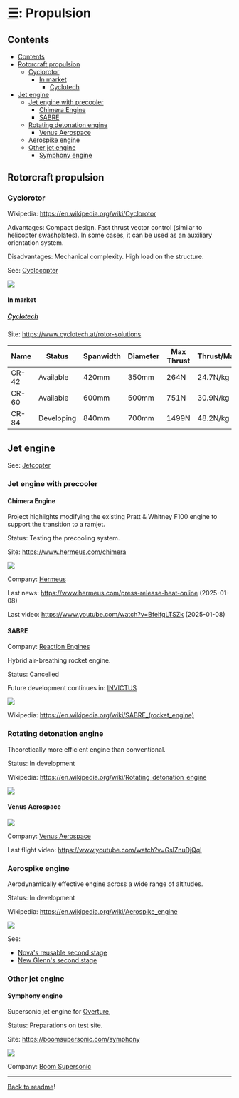 [&#9776;](readme.md#categories): Propulsion
===========================================



## Contents

<!-- TOC -->
- [Contents](#contents)
- [Rotorcraft propulsion](#rotorcraft-propulsion)
  - [Cyclorotor](#cyclorotor)
    - [In market](#in-market)
      - [Cyclotech](#cyclotech)
- [Jet engine](#jet-engine)
  - [Jet engine with precooler](#jet-engine-with-precooler)
    - [Chimera Engine](#chimera-engine)
    - [SABRE](#sabre)
  - [Rotating detonation engine](#rotating-detonation-engine)
    - [Venus Aerospace](#venus-aerospace)
  - [Aerospike engine](#aerospike-engine)
  - [Other jet engine](#other-jet-engine)
    - [Symphony engine](#symphony-engine)
<!-- TOC -->



## Rotorcraft propulsion



### Cyclorotor

Wikipedia: <https://en.wikipedia.org/wiki/Cyclorotor>

Advantages: Compact design. Fast thrust vector control (similar to helicopter swashplates).
In some cases, it can be used as an auxiliary orientation system.

Disadvantages: Mechanical complexity. High load on the structure.

See: [Cyclocopter](Cyclocopter.md)

![](https://upload.wikimedia.org/wikipedia/commons/a/ac/Cyclogyro-Mechanics.gif)


#### In market



##### [Cyclotech](Company.md#cyclotech)

Site: <https://www.cyclotech.at/rotor-solutions>

| Name  | Status     | Spanwidth | Diameter | Max Thrust | Thrust/Mass | Rotation Speed |
|-------|------------|-----------|----------|------------|-------------|----------------|
| CR-42 | Available  | 420mm     | 350mm    | 264N       | 24.7N/kg    | 3100rpm        |
| CR-60 | Available  | 600mm     | 500mm    | 751N       | 30.9N/kg    | 2600rpm        |
| CR-84 | Developing | 840mm     | 700mm    | 1499N      | 48.2N/kg    | 1722rpm        |



## Jet engine

See: [Jetcopter](Jetcopter.md)



### Jet engine with precooler



#### Chimera Engine

Project highlights modifying the existing Pratt & Whitney F100 engine to support the transition to a ramjet.

Status: Testing the precooling system.

Site: <https://www.hermeus.com/chimera>

![](https://images.squarespace-cdn.com/content/v1/6068d7e274bb870d758315f9/1734735510408-ANR5IFOMRXY1C35SBFO9/HEAT+F100+Max+AB.JPEG?format=2500w)

Company: [Hermeus](Company.md#hermeus)

Last news: <https://www.hermeus.com/press-release-heat-online> (2025-01-08)

Last video: <https://www.youtube.com/watch?v=BfelfgLTSZk> (2025-01-08)



#### SABRE

Company: [Reaction Engines](Company.md#reaction-engines)

Hybrid air-breathing rocket engine.

Status: Cancelled

Future development continues in: [INVICTUS](Supersonic.md#invictus)

![](https://upload.wikimedia.org/wikipedia/commons/e/eb/SABRE_engine_designed_for_Skylon_spaceplane%2C_1990s._%289660572897%29.jpg)

Wikipedia: <https://en.wikipedia.org/wiki/SABRE_(rocket_engine)>



### Rotating detonation engine

Theoretically more efficient engine than conventional.

Status: In development

Wikipedia: <https://en.wikipedia.org/wiki/Rotating_detonation_engine>

![](https://upload.wikimedia.org/wikipedia/commons/thumb/6/60/NASA_RDE.jpg/1200px-NASA_RDE.jpg)



#### Venus Aerospace

![](https://www.venusaero.com/wp-content/uploads/2024/07/20221216-Liquid-Liquid-Det.png)

Company: [Venus Aerospace](Company.md#venus-aerospace)

Last flight video: <https://www.youtube.com/watch?v=GslZnuDjQqI>



### Aerospike engine

Aerodynamically effective engine across a wide range of altitudes.

Status: In development

Wikipedia: <https://en.wikipedia.org/wiki/Aerospike_engine>

![](https://upload.wikimedia.org/wikipedia/commons/thumb/8/8c/Twin_Linear_Aerospike_XRS-2200_Engine_PLW_edit.jpg/2560px-Twin_Linear_Aerospike_XRS-2200_Engine_PLW_edit.jpg)

See:
- [Nova's reusable second stage](Space.md#novas-second-stage)
- [New Glenn's second stage](Space.md#new-glenns-second-stage)


### Other jet engine



#### Symphony engine

Supersonic jet engine for [Overture](Supersonic.md#overture),

Status: Preparations on test site.

Site: <https://boomsupersonic.com/symphony>

![](https://boomsupersonic.com/wp-content/uploads/2025/06/symphony-specifications.jpg)

Company: [Boom Supersonic](Company.md#boom-supersonic)



---
[Back to readme](readme.md)!